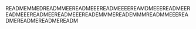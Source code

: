 READMEMMEDREADMMEEREADMEEEREADMEEEEREAMDMEEEREADMEEREADMEEEREADMEEREADMEEEREADEMMMEREADEMMMREADMMEEEREADMEREADMEREADMEREADM